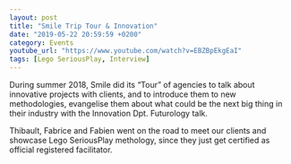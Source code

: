 ```yaml
---
layout: post
title: "Smile Trip Tour & Innovation"
date: "2019-05-22 20:59:59 +0200"
category: Events
youtube_url: "https://www.youtube.com/watch?v=EBZBpEkgEaI"
tags: [Lego SeriousPlay, Interview]
---
```

During summer 2018, Smile did its “Tour” of agencies to talk about innovative projects with clients, and to introduce them to new methodologies, evangelise them about what could be the next big thing in their industry with the Innovation Dpt. Futurology talk.

Thibault, Fabrice and Fabien went on the road to meet our clients and showcase Lego SeriousPlay methology, since they just get certified as official registered facilitator.
